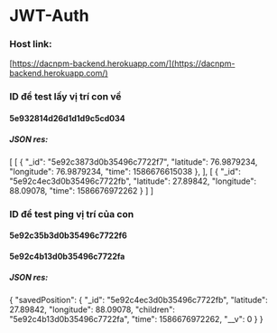 # JWT-Auth
### Host link:
[https://dacnpm-backend.herokuapp.com/](https://dacnpm-backend.herokuapp.com/)
### ID để test lấy vị trí con về
#### 5e932814d26d1d1d9c5cd034
##### JSON res:
[
    [
        {
            "_id": "5e92c3873d0b35496c7722f7",
            "latitude": 76.9879234,
            "longitude": 76.9879234,
            "time": 1586676615038
        },
    ],
    [
        {
            "_id": "5e92c4ec3d0b35496c7722fb",
            "latitude": 27.89842,
            "longitude": 88.09078,
            "time": 1586676972262
        }
    ]
]

### ID để test ping vị trí của con
#### 5e92c35b3d0b35496c7722f6
#### 5e92c4b13d0b35496c7722fa
##### JSON res:
{
    "savedPosition": {
        "_id": "5e92c4ec3d0b35496c7722fb",
        "latitude": 27.89842,
        "longitude": 88.09078,
        "children": "5e92c4b13d0b35496c7722fa",
        "time": 1586676972262,
        "__v": 0
    }
}

